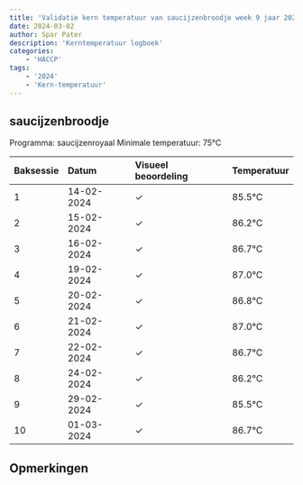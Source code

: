 ```yaml
---
title: 'Validatie kern temperatuur van saucijzenbroodje week 9 jaar 2024'
date: 2024-03-02
author: Spar Pater
description: 'Kerntemperatuur logboek'
categories:
    - 'HACCP'
tags:
    - '2024'
    - 'Kern-temperatuur'
---
```


## saucijzenbroodje

Programma: saucijzenroyaal
Minimale temperatuur: 75°C

| Baksessie | Datum | Visueel beoordeling | Temperatuur |
|:---|:---|:---|:---|
| 1 | 14-02-2024 | &check; | 85.5°C |
| 2 | 15-02-2024 | &check; | 86.2°C |
| 3 | 16-02-2024 | &check; | 86.7°C |
| 4 | 19-02-2024 | &check; | 87.0°C |
| 5 | 20-02-2024 | &check; | 86.8°C |
| 6 | 21-02-2024 | &check; | 87.0°C |
| 7 | 22-02-2024 | &check; | 86.7°C |
| 8 | 24-02-2024 | &check; | 86.2°C |
| 9 | 29-02-2024 | &check; | 85.5°C |
| 10 | 01-03-2024 | &check; | 86.7°C |

## Opmerkingen


